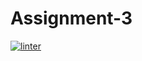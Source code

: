 # Assignment-3
 [![linter](https://github.com/Liyajoseph/Assignment-3/workflows/linter/badge.svg)](https://github.com/marketplace/actions/super-linter)
